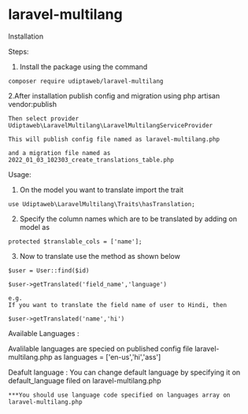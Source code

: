 # laravel-multilang

Installation

Steps:
   
  1. Install the package using the command 

    composer require udiptaweb/laravel-multilang

  2.After installation publish config and migration using php artisan vendor:publish
  
    Then select provider Udiptaweb\LaravelMultilang\LaravelMultilangServiceProvider
    
    This will publish config file named as laravel-multilang.php 
    
    and a migration file named as 2022_01_03_102303_create_translations_table.php
    
 
 Usage:
    
  1. On the model you want to translate
    import the trait
    
    use Udiptaweb\LaravelMultilang\Traits\hasTranslation;
    
  2. Specify the column names which are to be translated by adding on model as 
    
    protected $translable_cols = ['name'];
    
  3. Now to translate use the method as shown below

     
    $user = User::find($id)
     
    $user->getTranslated('field_name','language')
     
    e.g.
    If you want to translate the field name of user to Hindi, then
     
    $user->getTranslated('name','hi')
     
 Available Languages : 
 
  Avalilable languages are specied on published config file laravel-multilang.php as languages = ['en-us','hi','ass']
  
 Deafult language : 
    You can change default language by specifying it on default_language filed on laravel-multilang.php
    
    ***You should use language code specified on languages array on laravel-multilang.php
  
